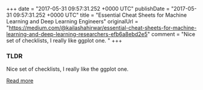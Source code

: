 +++
date = "2017-05-31 09:57:31.252 +0000 UTC"
publishDate = "2017-05-31 09:57:31.252 +0000 UTC"
title = "Essential Cheat Sheets for Machine Learning and Deep Learning Engineers"
originalUrl = "https://medium.com/@kailashahirwar/essential-cheat-sheets-for-machine-learning-and-deep-learning-researchers-efb6a8ebd2e5"
comment = "Nice set of checklists, I really like ggplot one. "
+++

### TLDR

Nice set of checklists, I really like the ggplot one.

[Read more](https://medium.com/@kailashahirwar/essential-cheat-sheets-for-machine-learning-and-deep-learning-researchers-efb6a8ebd2e5)
